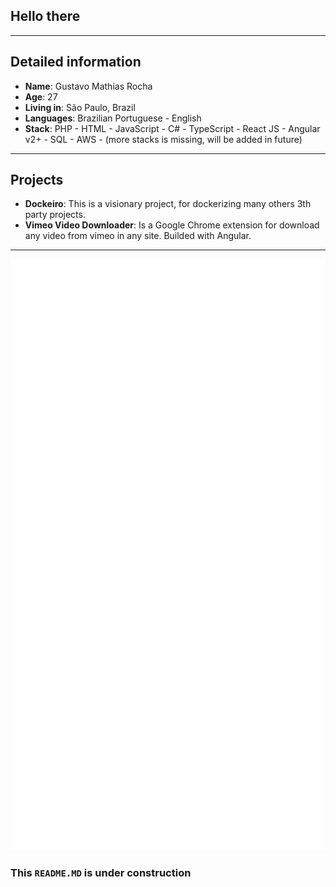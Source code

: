 ## Hello there
___

## Detailed information

* **Name**: Gustavo Mathias Rocha
* **Age**: 27
* **Living in**: São Paulo, Brazil
* **Languages**: Brazilian Portuguese - English
* **Stack**: PHP - HTML - JavaScript - C# - TypeScript - React JS - Angular v2+ - SQL - AWS - (more stacks is missing, will be added in future)

___

## Projects

* **Dockeiro**: This is a visionary project, for dockerizing many others 3th party projects.
* **Vimeo Video Downloader**: Is a Google Chrome extension for download any video from vimeo in any site. Builded with Angular.
___

<!-- If you're using "master" as default branch -->
![Metrics](https://github.com/gustavo8000br/gustavo8000br/blob/main/github-metrics.svg)

### This ``README.MD`` is under construction
